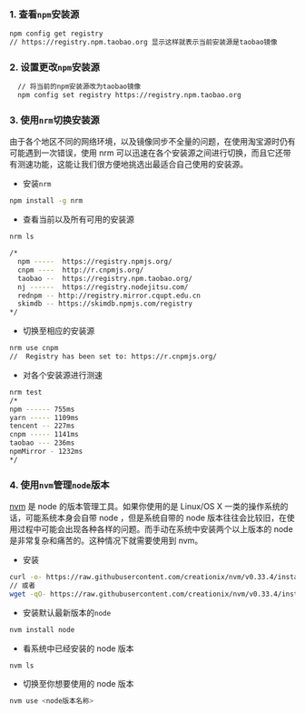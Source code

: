 ### 1. 查看`npm`安装源
```bash
npm config get registry
// https://registry.npm.taobao.org 显示这样就表示当前安装源是taobao镜像
```
### 2. 设置更改`npm`安装源
```bash
  // 将当前的npm安装源改为taobao镜像
  npm config set registry https://registry.npm.taobao.org
```
### 3. 使用`nrm`切换安装源
由于各个地区不同的网络环境，以及镜像同步不全量的问题，在使用淘宝源时仍有可能遇到一次错误，使用 nrm 可以迅速在各个安装源之间进行切换，而且它还带有测速功能，这能让我们很方便地挑选出最适合自己使用的安装源。
- 安装`nrm`
```bash
npm install -g nrm
``` 
- 查看当前以及所有可用的安装源
```bash
nrm ls

/*
  npm -----  https://registry.npmjs.org/
  cnpm ----  http://r.cnpmjs.org/
  taobao --  https://registry.npm.taobao.org/
  nj ------  https://registry.nodejitsu.com/
  rednpm -- http://registry.mirror.cqupt.edu.cn
  skimdb -- https://skimdb.npmjs.com/registry
*/
```
- 切换至相应的安装源
```bash
nrm use cnpm
//  Registry has been set to: https://r.cnpmjs.org/
```
- 对各个安装源进行测速
```bash
nrm test
/*
npm ------ 755ms
yarn ----- 1109ms
tencent -- 227ms
cnpm ----- 1141ms
taobao --- 236ms
npmMirror - 1232ms
*/
```
### 4. 使用`nvm`管理`node`版本
[nvm](https://github.com/creationix/nvm) 是 node 的版本管理工具。如果你使用的是 Linux/OS X 一类的操作系统的话，可能系统本身会自带 node ，但是系统自带的 node 版本往往会比较旧，在使用过程中可能会出现各种各样的问题。而手动在系统中安装两个以上版本的 node 是非常复杂和痛苦的。这种情况下就需要使用到 nvm。
- 安装
```bash
curl -o- https://raw.githubusercontent.com/creationix/nvm/v0.33.4/install.sh | bash
// 或者
wget -qO- https://raw.githubusercontent.com/creationix/nvm/v0.33.4/install.sh | bash
```
- 安装默认最新版本的`node`
```bash
nvm install node
```
- 看系统中已经安装的 node 版本
```bash
nvm ls
```
- 切换至你想要使用的 node 版本
```bash
nvm use <node版本名称>
```
